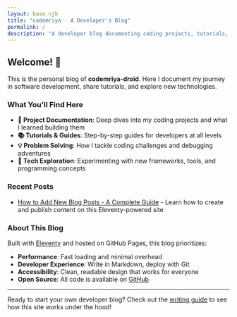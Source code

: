 ```yaml
---
layout: base.njk
title: "codemriya - A Developer's Blog"
permalink: /
description: "A developer blog documenting coding projects, tutorials, and technical experiences in software development."
---
```


## Welcome! 👋

This is the personal blog of **codemriya-droid**. Here I document my journey in software development, share tutorials, and explore new technologies.

### What You'll Find Here

- **🔧 Project Documentation**: Deep dives into my coding projects and what I learned building them
- **📚 Tutorials & Guides**: Step-by-step guides for developers at all levels
- **💡 Problem Solving**: How I tackle coding challenges and debugging adventures
- **🚀 Tech Exploration**: Experimenting with new frameworks, tools, and programming concepts

### Recent Posts

- [How to Add New Blog Posts - A Complete Guide](/blog/how-to-add-new-blog-posts/) - Learn how to create and publish content on this Eleventy-powered site

### About This Blog

Built with [Eleventy](https://www.11ty.dev/) and hosted on GitHub Pages, this blog prioritizes:

- **Performance**: Fast loading and minimal overhead
- **Developer Experience**: Write in Markdown, deploy with Git
- **Accessibility**: Clean, readable design that works for everyone
- **Open Source**: All code is available on [GitHub](https://github.com/codemriya-droid)

---

Ready to start your own developer blog? Check out the [writing guide](/blog/how-to-add-new-blog-posts/) to see how this site works under the hood!

